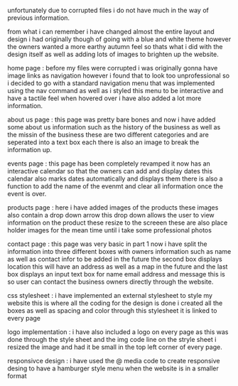 unfortunately due to corrupted files i do not have much in the way of previous information.

from what i can remember i have changed almost the entire layout and design i had originally though of going with a blue and white theme however the owners wanted a more earthy autumn feel so thats what i did with the design itself as well as adding lots of images to brighten up the website.

home page :
before my files were corrupted i was originally gonna have image links as navigation however i found that to look too unprofessional so i decided to go with a standard navigation menu that was implemented using the nav command as well as i styled this menu to be interactive and have a tactile feel when hovered over i have also added a lot more information.

about us page : 
this page was pretty bare bones and now i have added some about us information such as the history of the business as well as the missin of the business these are two different categories and are seperated into a text box each there is also an image to break the information up.

events page :
this page has been completely revamped it now has an interactive calendar so that the owners can add and display dates this calendar also marks dates automatically and displays them there is also a function to add the name of the evenmt and clear all information once the event is over.

products page :
here i have added images of the products these images also contain a drop down arrow this drop down allows the user to view information on the product these resize to the screeen these are also place holder images for the mean time until i take some professional photos 

contact page :
this page was very basic in part 1 now i have split the information into three different boxes with owners information such as name as well as contact infor to be added in the future the second box displays location this will have an address as well as a map in the future and the last box displays an input text box for name email address and message this is so user can contact the business owners directly through the website.

css stylesheet : 
i have implemented an external stylesheet to style my website this is where all the coding for the design is done i created all the boxes as well as spacing and color through this stylesheet it is linked to every page 

logo implementation :
i have also included a logo on every page as this was done through the style sheet and the img code line on the stryle sheet i resized the image and had it be small in  the top left corner of every page.

responsivce design :
i have used the @ media code to create responsive desing to have a hamburger style menu when the website is in a smaller format
